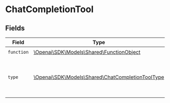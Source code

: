 # ChatCompletionTool


## Fields

| Field                                                                                             | Type                                                                                              | Required                                                                                          | Description                                                                                       |
| ------------------------------------------------------------------------------------------------- | ------------------------------------------------------------------------------------------------- | ------------------------------------------------------------------------------------------------- | ------------------------------------------------------------------------------------------------- |
| `function`                                                                                        | [\Openai\SDK\Models\Shared\FunctionObject](../../Models/Shared/FunctionObject.md)                 | :heavy_check_mark:                                                                                | N/A                                                                                               |
| `type`                                                                                            | [\Openai\SDK\Models\Shared\ChatCompletionToolType](../../Models/Shared/ChatCompletionToolType.md) | :heavy_check_mark:                                                                                | The type of the tool. Currently, only `function` is supported.                                    |